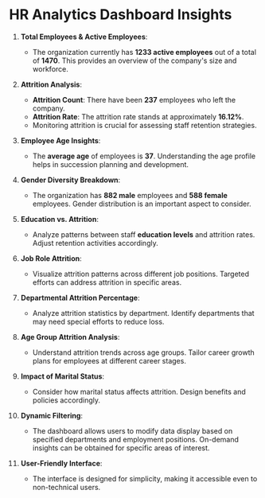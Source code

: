 # HR Analytics Dashboard Insights
1. **Total Employees & Active Employees**:
   - The organization currently has **1233 active employees** out of a total of **1470**. This provides an overview of the company's size and workforce.

2. **Attrition Analysis**:
   - **Attrition Count**: There have been **237** employees who left the company.
   - **Attrition Rate**: The attrition rate stands at approximately **16.12%**.
   - Monitoring attrition is crucial for assessing staff retention strategies.

3. **Employee Age Insights**:
   - The **average age** of employees is **37**. Understanding the age profile helps in succession planning and development.

4. **Gender Diversity Breakdown**:
   - The organization has **882 male** employees and **588 female** employees. Gender distribution is an important aspect to consider.

5. **Education vs. Attrition**:
   - Analyze patterns between staff **education levels** and attrition rates. Adjust retention activities accordingly.

6. **Job Role Attrition**:
   - Visualize attrition patterns across different job positions. Targeted efforts can address attrition in specific areas.

7. **Departmental Attrition Percentage**:
   - Analyze attrition statistics by department. Identify departments that may need special efforts to reduce loss.

8. **Age Group Attrition Analysis**:
   - Understand attrition trends across age groups. Tailor career growth plans for employees at different career stages.

9. **Impact of Marital Status**:
   - Consider how marital status affects attrition. Design benefits and policies accordingly.

10. **Dynamic Filtering**:
    - The dashboard allows users to modify data display based on specified departments and employment positions. On-demand insights can be obtained for specific areas of interest.

11. **User-Friendly Interface**:
    - The interface is designed for simplicity, making it accessible even to non-technical users.
